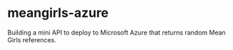 # meangirls-azure
Building a mini API to deploy to Microsoft Azure that returns random Mean Girls references. 
